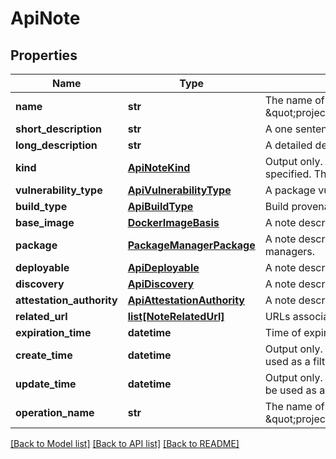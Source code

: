 # ApiNote

## Properties
Name | Type | Description | Notes
------------ | ------------- | ------------- | -------------
**name** | **str** | The name of the note in the form \&quot;projects/{PROJECT_ID}/notes/{NOTE_ID}\&quot;. | [optional] 
**short_description** | **str** | A one sentence description of this &#x60;Note&#x60;. | [optional] 
**long_description** | **str** | A detailed description of this &#x60;Note&#x60;. | [optional] 
**kind** | [**ApiNoteKind**](ApiNoteKind.md) | Output only. This explicitly denotes which kind of note is specified. This field can be used as a filter in list requests. | [optional] 
**vulnerability_type** | [**ApiVulnerabilityType**](ApiVulnerabilityType.md) | A package vulnerability type of note. | [optional] 
**build_type** | [**ApiBuildType**](ApiBuildType.md) | Build provenance type for a verifiable build. | [optional] 
**base_image** | [**DockerImageBasis**](DockerImageBasis.md) | A note describing a base image. | [optional] 
**package** | [**PackageManagerPackage**](PackageManagerPackage.md) | A note describing a package hosted by various package managers. | [optional] 
**deployable** | [**ApiDeployable**](ApiDeployable.md) | A note describing something that can be deployed. | [optional] 
**discovery** | [**ApiDiscovery**](ApiDiscovery.md) | A note describing a provider/analysis type. | [optional] 
**attestation_authority** | [**ApiAttestationAuthority**](ApiAttestationAuthority.md) | A note describing an attestation role. | [optional] 
**related_url** | [**list[NoteRelatedUrl]**](NoteRelatedUrl.md) | URLs associated with this note. | [optional] 
**expiration_time** | **datetime** | Time of expiration for this note, null if note does not expire. | [optional] 
**create_time** | **datetime** | Output only. The time this note was created. This field can be used as a filter in list requests. | [optional] 
**update_time** | **datetime** | Output only. The time this note was last updated. This field can be used as a filter in list requests. | [optional] 
**operation_name** | **str** | The name of the &#x60;Operation&#x60; in the form \&quot;projects/{PROJECT_ID}/operations/{OPERATION_ID}\&quot;. | [optional] 

[[Back to Model list]](../README.md#documentation-for-models) [[Back to API list]](../README.md#documentation-for-api-endpoints) [[Back to README]](../README.md)


